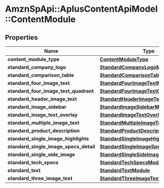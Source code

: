 # AmznSpApi::AplusContentApiModel::ContentModule

## Properties
Name | Type | Description | Notes
------------ | ------------- | ------------- | -------------
**content_module_type** | [**ContentModuleType**](ContentModuleType.md) |  | 
**standard_company_logo** | [**StandardCompanyLogoModule**](StandardCompanyLogoModule.md) |  | [optional] 
**standard_comparison_table** | [**StandardComparisonTableModule**](StandardComparisonTableModule.md) |  | [optional] 
**standard_four_image_text** | [**StandardFourImageTextModule**](StandardFourImageTextModule.md) |  | [optional] 
**standard_four_image_text_quadrant** | [**StandardFourImageTextQuadrantModule**](StandardFourImageTextQuadrantModule.md) |  | [optional] 
**standard_header_image_text** | [**StandardHeaderImageTextModule**](StandardHeaderImageTextModule.md) |  | [optional] 
**standard_image_sidebar** | [**StandardImageSidebarModule**](StandardImageSidebarModule.md) |  | [optional] 
**standard_image_text_overlay** | [**StandardImageTextOverlayModule**](StandardImageTextOverlayModule.md) |  | [optional] 
**standard_multiple_image_text** | [**StandardMultipleImageTextModule**](StandardMultipleImageTextModule.md) |  | [optional] 
**standard_product_description** | [**StandardProductDescriptionModule**](StandardProductDescriptionModule.md) |  | [optional] 
**standard_single_image_highlights** | [**StandardSingleImageHighlightsModule**](StandardSingleImageHighlightsModule.md) |  | [optional] 
**standard_single_image_specs_detail** | [**StandardSingleImageSpecsDetailModule**](StandardSingleImageSpecsDetailModule.md) |  | [optional] 
**standard_single_side_image** | [**StandardSingleSideImageModule**](StandardSingleSideImageModule.md) |  | [optional] 
**standard_tech_specs** | [**StandardTechSpecsModule**](StandardTechSpecsModule.md) |  | [optional] 
**standard_text** | [**StandardTextModule**](StandardTextModule.md) |  | [optional] 
**standard_three_image_text** | [**StandardThreeImageTextModule**](StandardThreeImageTextModule.md) |  | [optional] 

